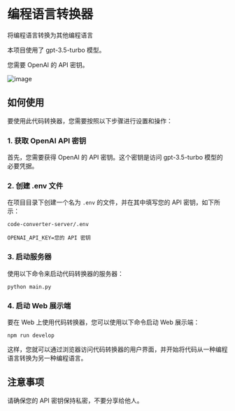 # 编程语言转换器

将编程语言转换为其他编程语言

本项目使用了 gpt-3.5-turbo 模型。

您需要 OpenAI 的 API 密钥。

![image](https://github.com/fog-zs/code-converter/assets/38463346/3cacc20a-582f-4794-b6b3-5c443b99b939)


## 如何使用

要使用此代码转换器，您需要按照以下步骤进行设置和操作：

### 1. 获取 OpenAI API 密钥

首先，您需要获得 OpenAI 的 API 密钥。这个密钥是访问 gpt-3.5-turbo 模型的必要凭据。

### 2. 创建 .env 文件

在项目目录下创建一个名为 `.env` 的文件，并在其中填写您的 API 密钥，如下所示：

`code-converter-server/.env`
```
OPENAI_API_KEY=您的 API 密钥
```

### 3. 启动服务器

使用以下命令来启动代码转换器的服务器：

```
python main.py
```

### 4. 启动 Web 展示端

要在 Web 上使用代码转换器，您可以使用以下命令启动 Web 展示端：

```
npm run develop
```

这样，您就可以通过浏览器访问代码转换器的用户界面，并开始将代码从一种编程语言转换为另一种编程语言。

## 注意事项

请确保您的 API 密钥保持私密，不要分享给他人。
